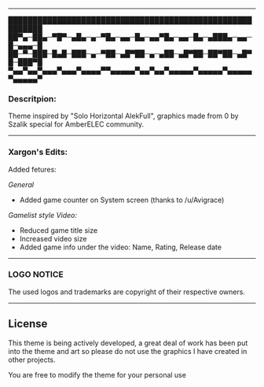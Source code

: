 ### 
---

█████████████████████████████████████████████████████████
██▀▄─██▄─▀█▀─▄█▄─▄─▀█▄─▄▄─█▄─▄▄▀█▄─▄▄─█▄─▄███▄─▄▄─█─▄▄▄─█
██─▀─███─█▄█─███─▄─▀██─▄█▀██─▄─▄██─▄█▀██─██▀██─▄█▀█─███▀█
▀▄▄▀▄▄▀▄▄▄▀▄▄▄▀▄▄▄▄▀▀▄▄▄▄▄▀▄▄▀▄▄▀▄▄▄▄▄▀▄▄▄▄▄▀▄▄▄▄▄▀▄▄▄▄▄▀

### Descritpion:
Theme inspired by "Solo Horizontal AlekFull", graphics made from 0 by Szalik special for AmberELEC community.

---

### Xargon's Edits:
Added fetures:

*General*
- Added game counter on System screen (thanks to /u/Avigrace)

*Gamelist style Video:*
- Reduced game title size
- Increased video size
- Added game info under the video: Name, Rating, Release date

---

### LOGO NOTICE
The used logos and trademarks are copyright of their respective owners.

--------------------------------------------------------------------
## License
This theme is being actively developed, a great deal of work has been put into the theme and art so please do not use the graphics I have created in other projects.

You are free to modify the theme for your personal use

